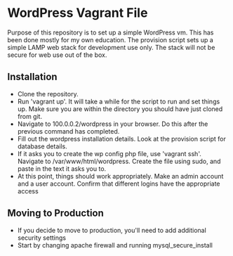 WordPress Vagrant File
======================

Purpose of this repository is to set up a simple WordPress vm. This has been done mostly for my own education. The provision script sets up a simple LAMP web stack for development use only. The stack will not be secure for web use out of the box.

Installation
------------

- Clone the repository.
- Run 'vagrant up'. It will take a while for the script to run and set things up. Make sure you are within the directory you should have just cloned from git.
- Navigate to 100.0.0.2/wordpress in your browser. Do this after the previous command has completed. 
- Fill out the wordpress installation details. Look at the provision script for database details.
- If it asks you to create the wp config php file, use 'vagrant ssh'. Navigate to /var/www/html/wordpress. Create the file using sudo, and paste in the text it asks you to.
- At this point, things should work appropriately. Make an admin account and a user account. Confirm that different logins have the appropriate access

Moving to Production
--------------------

- If you decide to move to production, you'll need to add additional security settings
- Start by changing apache firewall and running mysql_secure_install
